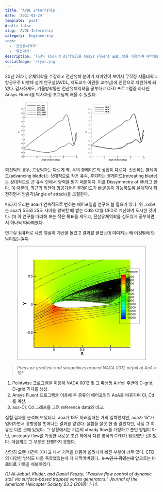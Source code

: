 ```yaml
---
title: 'AVDL Internship'
date: '2021-02-24'
template: 'post'
draft: false
slug: 'AVDL Internship'
category: 'Engineering'
tags:
  - '전산유체역학'
  - '회전익기'
description: '회전익 항공기의 Airfoil을 Ansys Fluent 프로그램을 이용하여 해석해보았다'
socialImage: '/ryan.png'
---
```


20년 2학기, 유체역학을 수강하고 전산유체 분야가 재미있어 보여서 무작정 서울대학교 항공우주 비행체 설계 연구실(AVDL, 지도교수 이관중 교수님)에 인턴으로 지원하게 되었다. 감사하게도, 겨울방학동안 전산유체역학을 공부하고 CFD 프로그램중 하나인 Ansys Fluent를 박사과정 조교님께 배울 수 있었다.

<figure>
    <img src="/media/projects/Airfoil_Cd_Cl_graph.png" />
</figure>

회전익의 경우, 고정익과는 다르게 좌, 우의 블레이드의 상황이 다르다. 전진하는 블레이드(advancing blade)는 상대적으로 작은 유속, 후퇴하는 블레이드(retreating blade)는 상대적으로 큰 유속 안에서 양력을 받기 때문이다. 이를 Dissymmetry of lift라고 한다. 이 때문에, 최근의 회전익 항공기들은 블레이드가 tilt운동이 가능하도록 설계하여 회전하면서 받음각(Angle of attack)을 조절한다.

따라서 우리는 aoa가 연속적으로 변하는 에어포일을 연구해 볼 필요가 있다. 위 그래프는 aoa가 5도와 25도 사이를 왕복할 떄 받는 Cd와 Cf를 CFD로 계산하여 도시한 것이다. (1) 이 연구를 따라해 보는 작은 목표를 세우고, 전산유체역학을 심도있게 공부하면서 하나씩 따라해봤다.

연구실 컴퓨터로 나름 열심히 계산을 돌렸고 결과를 얻었는데 ~~이미지는 왜 이것밖에 안남아있는걸까~~

<figure>
  <img src="/media/projects/NACA0012_aoa19.jpeg" />
</figure>

> _Pressure gradient and streamlines around NACA 0012 airfoil at AoA = 19°_

1. Pointwise 프로그램을 이용해 NACA 0012 및 그 파생형 Airfoil 주변에 C-grid, O-grid 격자를 생성.
1. Ansys Fluent 프로그램을 이용해 두 종류의 에어포일의 AoA를 바꿔가며 Cl, Cd를 계산.
1. aoa-Cl, Cd 그레프를 그려 reference data와 비교.

실험 결과를 분석해 보았더니, aoa가 13도 아래일때는 거의 일치했지만, aoa가 15°가 넘어가면서 경향성을 벗어나는 결과를 얻었다. 실험을 잘못 한 줄 알았지만, 사실 그 이유는 다른 곳에 있었다. 그 상황에서는 기존의 steady flow를 가정하고 풀던 방법이 아닌, unsteady flow를 가정한 새로운 조건 하에서 다른 방식의 CFD가 필요했던 것이었다. 아쉽게도 그 부분은 진행하지 못했다.

상당히 오랜 시간이 지나고 나서 기억을 더듬어 쓸려니까 빠진 부분이 너무 많다. CFD의 다양한 방식도 나름 독학했었늗네 다 까먹어버렸다.. ~~k-w인가 뭐였는데~~ 앞으로는 바로바로 기록을 해봐야겠다.

_(1) Al-Jaburi, Khider, and Daniel Feszty. "Passive flow control of dynamic stall via surface-based trapped vortex generators." Journal of the American Helicopter Society 63.3 (2018): 1-14._
